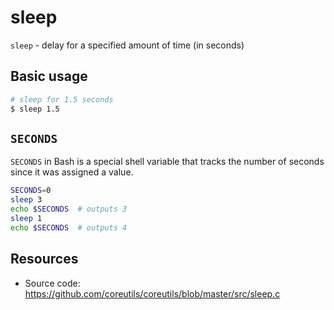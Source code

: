 # sleep

`sleep` - delay for a specified amount of time (in seconds)

## Basic usage
```bash
# sleep for 1.5 seconds
$ sleep 1.5
```

## `SECONDS`
`SECONDS` in Bash is a special shell variable that tracks the number of seconds since it was assigned a value.

```bash
SECONDS=0
sleep 3
echo $SECONDS  # outputs 3
sleep 1
echo $SECONDS  # outputs 4
```

## Resources
- Source code: https://github.com/coreutils/coreutils/blob/master/src/sleep.c

